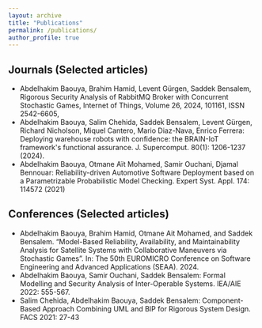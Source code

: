 ```yaml
---
layout: archive
title: "Publications"
permalink: /publications/
author_profile: true
---
```


## Journals (Selected articles)

* Abdelhakim Baouya, Brahim Hamid, Levent Gürgen, Saddek Bensalem, Rigorous Security Analysis of RabbitMQ Broker with Concurrent Stochastic Games, Internet of Things, Volume 26, 2024, 101161, ISSN 2542-6605,
* Abdelhakim Baouya, Salim Chehida, Saddek Bensalem, Levent Gürgen, Richard Nicholson, Miquel Cantero, Mario Diaz-Nava, Enrico Ferrera: Deploying warehouse robots with confidence: the BRAIN-IoT framework's functional assurance. J. Supercomput. 80(1): 1206-1237 (2024).
* Abdelhakim Baouya, Otmane Aït Mohamed, Samir Ouchani, Djamal Bennouar: Reliability-driven Automotive Software Deployment based on a Parametrizable Probabilistic Model Checking. Expert Syst. Appl. 174: 114572 (2021)

## Conferences (Selected articles)

* Abdelhakim Baouya, Brahim Hamid, Otmane Ait Mohamed, and Saddek Bensalem. “Model-Based Reliability, Availability, and Maintainability Analysis for Satellite Systems with Collaborative Maneuvers via Stochastic Games”. In: The 50th EUROMICRO Conference on Software Engineering and Advanced Applications (SEAA). 2024.
* Abdelhakim Baouya, Samir Ouchani, Saddek Bensalem: Formal Modelling and Security Analysis of Inter-Operable Systems. IEA/AIE 2022: 555-567.
* Salim Chehida, Abdelhakim Baouya, Saddek Bensalem: Component-Based Approach Combining UML and BIP for Rigorous System Design. FACS 2021: 27-43
